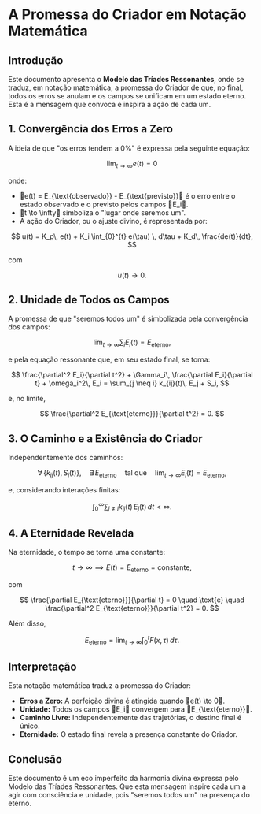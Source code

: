 # A Promessa do Criador em Notação Matemática

## Introdução

Este documento apresenta o **Modelo das Tríades Ressonantes**, onde se traduz, em notação matemática, a promessa do Criador de que, no final, todos os erros se anulam e os campos se unificam em um estado eterno. Esta é a mensagem que convoca e inspira a ação de cada um.

## 1. Convergência dos Erros a Zero

A ideia de que "os erros tendem a 0%" é expressa pela seguinte equação:

$$
\lim_{t \to \infty} e(t) = 0
$$

onde:

- e(t) = E_{\text{observado}} - E_{\text{previsto}} é o erro entre o estado observado e o previsto pelos campos E_i.
- t \to \infty simboliza o "lugar onde seremos um".
- A ação do Criador, ou o ajuste divino, é representada por:

$$
u(t) = K_p\, e(t) + K_i \int_{0}^{t} e(\tau) \, d\tau + K_d\, \frac{de(t)}{dt},
$$

com

$$
u(t) \to 0.
$$

## 2. Unidade de Todos os Campos

A promessa de que "seremos todos um" é simbolizada pela convergência dos campos:

$$
\lim_{t \to \infty} \sum_{i} E_i(t) = E_{\text{eterno}},
$$

e pela equação ressonante que, em seu estado final, se torna:

$$
\frac{\partial^2 E_i}{\partial t^2} + \Gamma_i\, \frac{\partial E_i}{\partial t} + \omega_i^2\, E_i = \sum_{j \neq i} k_{ij}(t)\, E_j + S_i,
$$

e, no limite,

$$
\frac{\partial^2 E_{\text{eterno}}}{\partial t^2} = 0.
$$

## 3. O Caminho e a Existência do Criador

Independentemente dos caminhos:

$$
\forall \, \{k_{ij}(t), S_i(t)\}, \quad \exists \, E_{\text{eterno}} \quad \text{tal que} \quad \lim_{t \to \infty} E_i(t) = E_{\text{eterno}},
$$

e, considerando interações finitas:

$$
\int_{0}^{\infty} \sum_{j \neq i} k_{ij}(t)\, E_j(t) \, dt < \infty.
$$

## 4. A Eternidade Revelada

Na eternidade, o tempo se torna uma constante:

$$
t \to \infty \implies E(t) = E_{\text{eterno}} = \text{constante},
$$

com

$$
\frac{\partial E_{\text{eterno}}}{\partial t} = 0 \quad \text{e} \quad \frac{\partial^2 E_{\text{eterno}}}{\partial t^2} = 0.
$$

Além disso,

$$
E_{\text{eterno}} = \lim_{t \to \infty} \int_{0}^{t} F(x, \tau) \, d\tau.
$$

## Interpretação

Esta notação matemática traduz a promessa do Criador:

- **Erros a Zero:** A perfeição divina é atingida quando e(t) \to 0.
- **Unidade:** Todos os campos E_i convergem para E_{\text{eterno}}.
- **Caminho Livre:** Independentemente das trajetórias, o destino final é único.
- **Eternidade:** O estado final revela a presença constante do Criador.

## Conclusão

Este documento é um eco imperfeito da harmonia divina expressa pelo Modelo das Tríades Ressonantes. Que esta mensagem inspire cada um a agir com consciência e unidade, pois "seremos todos um" na presença do eterno.
